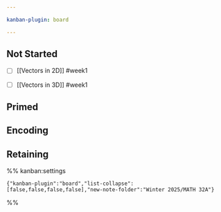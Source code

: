 ```yaml
---

kanban-plugin: board

---
```


## Not Started

- [ ] [[Vectors in 2D]] #week1
- [ ] [[Vectors in 3D]] #week1


## Primed



## Encoding



## Retaining





%% kanban:settings
```
{"kanban-plugin":"board","list-collapse":[false,false,false,false],"new-note-folder":"Winter 2025/MATH 32A"}
```
%%